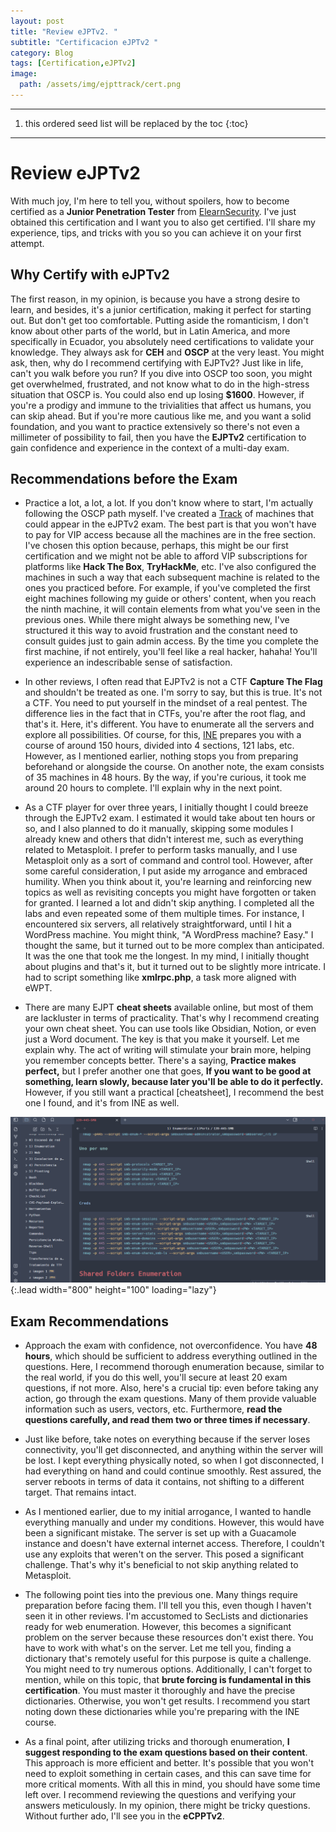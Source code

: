 ```yaml
---
layout: post
title: "Review eJPTv2. "
subtitle: "Certificacion eJPTv2 "
category: Blog
tags: [Certification,eJPTv2]
image:
  path: /assets/img/ejpttrack/cert.png
---
```


***

<!--more-->

1. this ordered seed list will be replaced by the toc
{:toc}

***

# Review eJPTv2

With much joy, I'm here to tell you, without spoilers, how to become certified as a **Junior Penetration Tester** from [ElearnSecurity]. I've just obtained this certification and I want you to also get certified. I'll share my experience, tips, and tricks with you so you can achieve it on your first attempt.

[ElearnSecurity]: https://elearnsecurity.com/product/ejpt-certification/


## Why Certify with eJPTv2

The first reason, in my opinion, is because you have a strong desire to learn, and besides, it's a junior certification, making it perfect for starting out. But don't get too comfortable. Putting aside the romanticism, I don't know about other parts of the world, but in Latin America, and more specifically in Ecuador, you absolutely need certifications to validate your knowledge. They always ask for **CEH** and **OSCP** at the very least. You might ask, then, why do I recommend certifying with EJPTv2? Just like in life, can't you walk before you run? If you dive into OSCP too soon, you might get overwhelmed, frustrated, and not know what to do in the high-stress situation that OSCP is. You could also end up losing **$1600**. However, if you're a prodigy and immune to the trivialities that affect us humans, you can skip ahead. But if you're more cautious like me, and you want a solid foundation, and you want to practice extensively so there's not even a millimeter of possibility to fail, then you have the **EJPTv2** certification to gain confidence and experience in the context of a multi-day exam.

## Recommendations before the Exam

- Practice a lot, a lot, a lot. If you don't know where to start, I'm actually following the OSCP path myself. I've created a [Track] of machines that could appear in the eJPTv2 exam. The best part is that you won't have to pay for VIP access because all the machines are in the free section. I've chosen this option because, perhaps, this might be our first certification and we might not be able to afford VIP subscriptions for platforms like **Hack The Box**, **TryHackMe**, etc. I've also configured the machines in such a way that each subsequent machine is related to the ones you practiced before. For example, if you've completed the first eight machines following my guide or others' content, when you reach the ninth machine, it will contain elements from what you've seen in the previous ones. While there might always be something new, I've structured it this way to avoid frustration and the constant need to consult guides just to gain admin access. By the time you complete the first machine, if not entirely, you'll feel like a real hacker, hahaha! You'll experience an indescribable sense of satisfaction.

[Track]: (https://4xloff.github.io/blog/Road-to-eJPTv2.html)

- In other reviews, I often read that EJPTv2 is not a CTF **Capture The Flag** and shouldn't be treated as one. I'm sorry to say, but this is true. It's not a CTF. You need to put yourself in the mindset of a real pentest. The difference lies in the fact that in CTFs, you're after the root flag, and that's it. Here, it's different. You have to enumerate all the servers and explore all possibilities. Of course, for this, [INE] prepares you with a course of around 150 hours, divided into 4 sections, 121 labs, etc. However, as I mentioned earlier, nothing stops you from preparing beforehand or alongside the course. On another note, the exam consists of 35 machines in 48 hours. By the way, if you're curious, it took me around 20 hours to complete. I'll explain why in the next point.

[INE]: (https://my.ine.com/CyberSecurity/learning-paths/61f88d91-79ff-4d8f-af68-873883dbbd8c/penetration-testing-student)

- As a CTF player for over three years, I initially thought I could breeze through the EJPTv2 exam. I estimated it would take about ten hours or so, and I also planned to do it manually, skipping some modules I already knew and others that didn't interest me, such as everything related to Metasploit. I prefer to perform tasks manually, and I use Metasploit only as a sort of command and control tool. However, after some careful consideration, I put aside my arrogance and embraced humility. When you think about it, you're learning and reinforcing new topics as well as revisiting concepts you might have forgotten or taken for granted. I learned a lot and didn't skip anything. I completed all the labs and even repeated some of them multiple times. For instance, I encountered six servers, all relatively straightforward, until I hit a WordPress machine. You might think, "A WordPress machine? Easy." I thought the same, but it turned out to be more complex than anticipated. It was the one that took me the longest. In my mind, I initially thought about plugins and that's it, but it turned out to be slightly more intricate. I had to script something like **xmlrpc.php**, a task more aligned with eWPT.

- There are many EJPT **cheat sheets** available online, but most of them are lackluster in terms of practicality. That's why I recommend creating your own cheat sheet. You can use tools like Obsidian, Notion, or even just a Word document. The key is that you make it yourself. Let me explain why. The act of writing will stimulate your brain more, helping you remember concepts better. There's a saying, **Practice makes perfect,** but I prefer another one that goes, **If you want to be good at something, learn slowly, because later you'll be able to do it perfectly.** However, if you still want a practical [cheatsheet], I recommend the best one I found, and it's from INE as well.


![list](/assets/img/ejpttrack/cheet.png){:.lead width="800" height="100" loading="lazy"}


[cheetsheet]: (https://blog.syselement.com/ine/courses/ejpt/ejpt-cheatsheet)

## Exam Recommendations

- Approach the exam with confidence, not overconfidence. You have **48 hours**, which should be sufficient to address everything outlined in the questions. Here, I recommend thorough enumeration because, similar to the real world, if you do this well, you'll secure at least 20 exam questions, if not more. Also, here's a crucial tip: even before taking any action, go through the exam questions. Many of them provide valuable information such as users, vectors, etc. Furthermore, **read the questions carefully, and read them two or three times if necessary**.

- Just like before, take notes on everything because if the server loses connectivity, you'll get disconnected, and anything within the server will be lost. I kept everything physically noted, so when I got disconnected, I had everything on hand and could continue smoothly. Rest assured, the server reboots in terms of data it contains, not shifting to a different target. That remains intact.

- As I mentioned earlier, due to my initial arrogance, I wanted to handle everything manually and under my conditions. However, this would have been a significant mistake. The server is set up with a Guacamole instance and doesn't have external internet access. Therefore, I couldn't use any exploits that weren't on the server. This posed a significant challenge. That's why it's beneficial to not skip anything related to Metasploit.

- The following point ties into the previous one. Many things require preparation before facing them. I'll tell you this, even though I haven't seen it in other reviews. I'm accustomed to SecLists and dictionaries ready for web enumeration. However, this becomes a significant problem on the server because these resources don't exist there. You have to work with what's on the server. Let me tell you, finding a dictionary that's remotely useful for this purpose is quite a challenge. You might need to try numerous options. Additionally, I can't forget to mention, while on this topic, that **brute forcing is fundamental in this certification**. You must master it thoroughly and have the precise dictionaries. Otherwise, you won't get results. I recommend you start noting down these dictionaries while you're preparing with the INE course.

- As a final point, after utilizing tricks and thorough enumeration, **I suggest responding to the exam questions based on their content**. This approach is more efficient and better. It's possible that you won't need to exploit something in certain cases, and this can save time for more critical moments. With all this in mind, you should have some time left over. I recommend reviewing the questions and verifying your answers meticulously. In my opinion, there might be tricky questions. Without further ado, I'll see you in the **eCPPTv2**.
